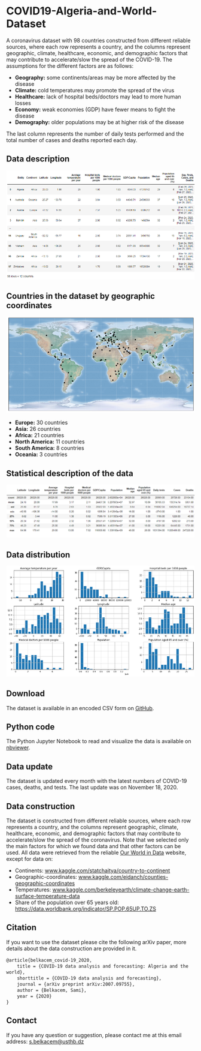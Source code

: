 # COVID19-Algeria-and-World-Dataset
A coronavirus dataset with 98 countries constructed from different reliable sources, where each row represents a country, and the columns represent geographic, climate, healthcare, economic, and demographic factors that may contribute to accelerate/slow the spread of the COVID-19. The assumptions for the different factors are as follows: 

- **Geography:** some continents/areas may be more affected by the disease
- **Climate:** cold temperatures may promote the spread of the virus
- **Healthcare:** lack of hospital beds/doctors may lead to more human losses
- **Economy:** weak economies (GDP) have fewer means to fight the disease
- **Demography:** older populations may be at higher risk of the disease

The last column represents the number of daily tests performed and the total number of cases and deaths reported each day.

## Data description
<img src="./Images/Data description.png">

## Countries in the dataset by geographic coordinates
<p align="center"> <img src="./Images/Countries by geographic coordinates.png"> </p>

- **Europe:**           30 countries
- **Asia:**             26 countries
- **Africa:**           21 countries
- **North America:**    11 countries
- **South America:**     8 countries
- **Oceania:**           3 countries

## Statistical description of the data
<img src="./Images/Statistical description of the data.png">

## Data distribution
<img src="./Images/Data distribution.png">

## Download
The dataset is available in an encoded CSV form on [GitHub](https://github.com/SamBelkacem/COVID19-Algeria-and-World-Dataset/).

## Python code
The Python Jupyter Notebook to read and visualize the data is available on [nbviewer](https://nbviewer.jupyter.org/github/SamBelkacem/COVID19-Algeria-and-World-Dataset/blob/master/Python%20code.ipynb).

## Data update
The dataset is updated every month with the latest numbers of COVID-19 cases, deaths, and tests. The last update was on November 18, 2020.

## Data construction
The dataset is constructed from different reliable sources, where each row represents a country, and the columns represent geographic, climate, healthcare, economic, and demographic factors that may contribute to accelerate/slow the spread of the coronavirus. Note that we selected only the main factors for which we found data and that other factors can be used. All data were retrieved from the reliable [Our World in Data](https://ourworldindata.org/coronavirus) website, except for data on:

- Continents: www.kaggle.com/statchaitya/country-to-continent
- Geographic-coordinates: www.kaggle.com/eidanch/counties-geographic-coordinates
- Temperatures: www.kaggle.com/berkeleyearth/climate-change-earth-surface-temperature-data
- Share of the population over 65 years old: https://data.worldbank.org/indicator/SP.POP.65UP.TO.ZS

## Citation
If you want to use the dataset please cite the following arXiv paper, more details about the data construction are provided in it.

```
@article{belkacem_covid-19_2020,
	title = {COVID-19 data analysis and forecasting: Algeria and the world},
	shorttitle = {COVID-19 data analysis and forecasting},
	journal = {arXiv preprint arXiv:2007.09755},
	author = {Belkacem, Sami},
	year = {2020}
}
```

## Contact
If you have any question or suggestion, please contact me at this email address: s.belkacem@usthb.dz
